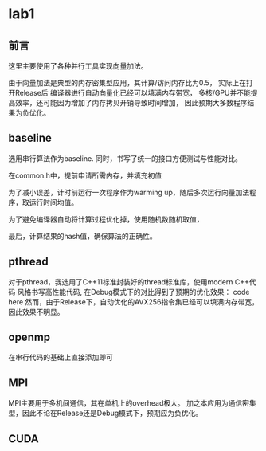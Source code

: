 # lab1
## 前言
这里主要使用了各种并行工具实现向量加法。

由于向量加法是典型的内存密集型应用，其计算/访问内存比为0.5，
实际上在打开Release后
编译器进行自动向量化已经可以填满内存带宽，
多核/GPU并不能提高效率，还可能因为增加了内存拷贝开销导致时间增加，
因此预期大多数程序结果为负优化。

## baseline
选用串行算法作为baseline. 同时，书写了统一的接口方便测试与性能对比。

在common.h中，提前申请所需内存，并填充初值

为了减小误差，计时前运行一次程序作为warming up，随后多次运行向量加法程序，取运行时间均值。

为了避免编译器自动将计算过程优化掉，使用随机数随机取值，

最后，计算结果的hash值，确保算法的正确性。

## pthread
对于pthread，我选用了C++11标准封装好的thread标准库，使用modern C++代码
风格书写高性能代码, 在Debug模式下的对比得到了预期的优化效果：
code here
然而，由于Release下，自动优化的AVX256指令集已经可以填满内存带宽，因此效果不明显。

## openmp
在串行代码的基础上直接添加即可

## MPI
MPI主要用于多机间通信，其在单机上的overhead极大。
加之本应用为通信密集型，因此不论在Release还是Debug模式下，预期应为负优化。


## CUDA 

